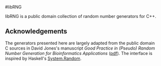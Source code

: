 #libRNG

libRNG is a public domain collection of random number generators for C++.

## Acknowledgements

The generators presented here are largely adapted from the public domain C sources in David Jones's manuscript _Good Practice in (Pseudo) Random Number Generation for Bioinformatics Applications_ ([pdf](www.cs.ucl.ac.uk/staff/d.jones/GoodPracticeRNG.pdf)). The interface is inspired by Haskell's [System.Random](http://www.haskell.org/ghc/docs/7.0.2/html/libraries/random-1.0.0.3/System-Random.html).

